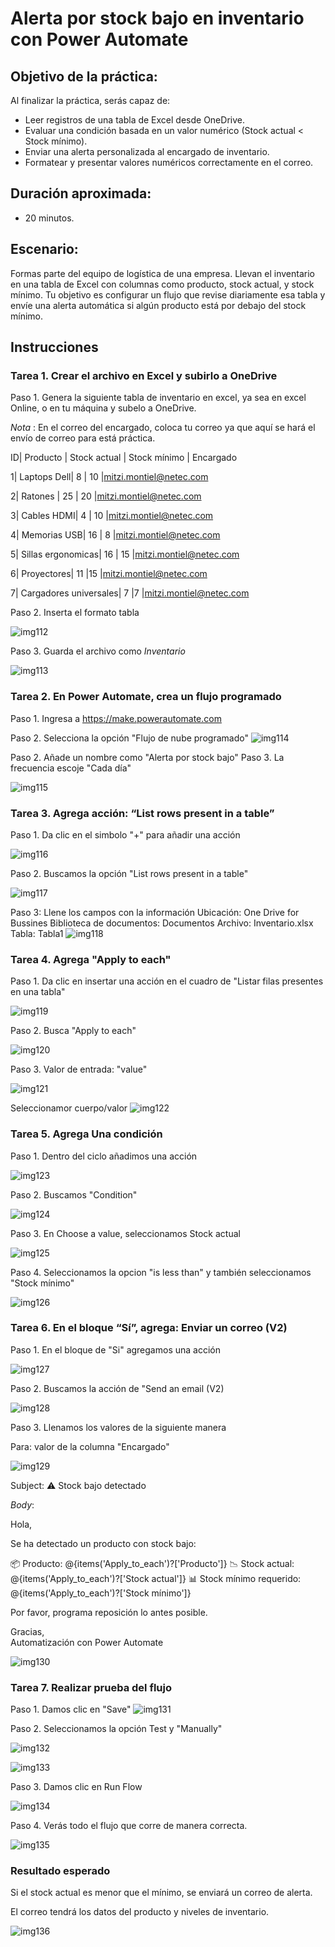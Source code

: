 # Alerta por stock bajo en inventario con Power Automate

## Objetivo de la práctica:
Al finalizar la práctica, serás capaz de:
- Leer registros de una tabla de Excel desde OneDrive.
- Evaluar una condición basada en un valor numérico (Stock actual < Stock mínimo).
- Enviar una alerta personalizada al encargado de inventario.
- Formatear y presentar valores numéricos correctamente en el correo.


## Duración aproximada:
- 20 minutos.

## Escenario:
Formas parte del equipo de logística de una empresa.
Llevan el inventario en una tabla de Excel con columnas como producto, stock actual, y stock mínimo.
Tu objetivo es configurar un flujo que revise diariamente esa tabla y envíe una alerta automática si algún producto está por debajo del stock mínimo.

## Instrucciones 

### Tarea 1. Crear el archivo en Excel y subirlo a OneDrive

Paso 1. Genera la siguiente tabla de inventario en excel, ya sea en excel Online, o en tu máquina y subelo a OneDrive.

$Nota$ : En el correo del encargado, coloca tu correo ya que aquí se hará el envío de correo para está práctica.


ID| Producto	| Stock actual	| Stock mínimo	| Encargado

1| 	Laptops Dell| 	   8	        | 10            |mitzi.montiel@netec.com

2| 	Ratones   | 25	                | 20            |mitzi.montiel@netec.com

3| 	Cables HDMI| 4              | 10            |mitzi.montiel@netec.com

4| 	Memorias USB| 	16          | 8             |mitzi.montiel@netec.com

5| 	Sillas ergonomicas| 16      | 15            |mitzi.montiel@netec.com

6| 	Proyectores| 11	            |15	            |mitzi.montiel@netec.com

7| 	Cargadores universales| 7   |7              |mitzi.montiel@netec.com



Paso 2. Inserta el formato tabla

![img112](../images/img112.png)

Paso 3. Guarda el archivo como $Inventario$

![img113](../images/img113.png)



### Tarea 2. En Power Automate, crea un flujo programado

Paso 1. Ingresa a https://make.powerautomate.com 

Paso 2. Selecciona la opción "Flujo de nube programado"
![img114](../images/img114.png)

Paso 2. Añade un nombre como "Alerta por stock bajo"
Paso 3. La frecuencia escoje "Cada día"

![img115](../images/img115.png)


 ### Tarea 3. Agrega acción: “List rows present in a table”

 Paso 1. Da clic en el simbolo "+" para añadir una acción

 ![img116](../images/img116.png)

 Paso 2. Buscamos la opción "List rows present in a table"

  ![img117](../images/img117.png)

Paso 3: Llene los campos con la información
Ubicación: One Drive for Bussines
Biblioteca de documentos: Documentos
Archivo: Inventario.xlsx
Tabla: Tabla1 
  ![img118](../images/img118.png)

### Tarea 4. Agrega "Apply to each"

Paso 1. Da clic en insertar una acción en el cuadro de "Listar filas presentes en una tabla"

  ![img119](../images/img119.png)

Paso 2. Busca "Apply to each"

  ![img120](../images/img120.png)

Paso 3. Valor de entrada: "value" 

  ![img121](../images/img121.png)

Seleccionamor cuerpo/valor
  ![img122](../images/img122.png)



### Tarea 5. Agrega Una condición

Paso 1. Dentro del ciclo añadimos una acción

  ![img123](../images/img123.png)

Paso 2. Buscamos "Condition"

  ![img124](../images/img124.png)

Paso 3. En Choose a value, seleccionamos Stock actual

![img125](../images/img125.png)

Paso 4. Seleccionamos la opcion "is less than" y también seleccionamos "Stock mínimo"

![img126](../images/img126.png)

### Tarea 6. En el bloque “Sí”, agrega: Enviar un correo (V2)

Paso 1. En el bloque de "Si" agregamos una acción

![img127](../images/img127.png)

Paso 2. Buscamos la acción de "Send an email (V2)

![img128](../images/img128.png)

Paso 3. Llenamos los valores de la siguiente manera

Para: valor de la columna "Encargado"

![img129](../images/img129.png)

Subject: ⚠️ Stock bajo detectado 

$Body:$

Hola,

Se ha detectado un producto con stock bajo:

📦 Producto:   @{items('Apply_to_each')?['Producto']}
📉 Stock actual:   @{items('Apply_to_each')?['Stock actual']}
📊 Stock mínimo requerido: @{items('Apply_to_each')?['Stock mínimo']}

Por favor, programa reposición lo antes posible.

Gracias,  
Automatización con Power Automate

![img130](../images/img130.png)

### Tarea 7. Realizar prueba del flujo

Paso 1. Damos clic en "Save"
![img131](../images/img131.png)

Paso 2. Seleccionamos la opción Test y "Manually"

![img132](../images/img132.png)

![img133](../images/img133.png)

Paso 3. Damos clic en Run Flow

![img134](../images/img134.png)

Paso 4. Verás todo el flujo que corre de manera correcta.

![img135](../images/img135.png)


### Resultado esperado
Si el stock actual es menor que el mínimo, se enviará un correo de alerta.

El correo tendrá los datos del producto y niveles de inventario.

![img136](../images/img136.png)
